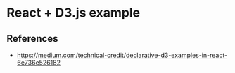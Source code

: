# React + D3.js example

## References

- https://medium.com/technical-credit/declarative-d3-examples-in-react-6e736e526182
